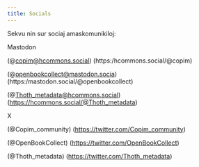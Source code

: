 ```yaml
---
title: Socials
---
```


Sekvu nin sur sociaj amaskomunikiloj:

Mastodon

(@copim@hcommons.social) (https:/hcommons.social/@copim)

(@openbookcollect@mastodon.socia) (https:/mastodon.social/@openbookcollect)

(@Thoth_metadata@hcommons.social) (https://hcommons.social/@Thoth_metadata)


X

(@Copim_community) (https://twitter.com/Copim_community)

(@OpenBookCollect) (https://twitter.com/OpenBookCollect)

(@Thoth_metadata) (https://twitter.com/Thoth_metadata)